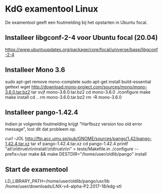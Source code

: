 # KdG examentool Linux
De examentool geeft een foutmelding bij het opstarten in Ubuntu focal. 


## Installeer libgconf-2-4 voor Ubuntu focal (20.04)
https://www.ubuntuupdates.org/package/core/focal/universe/base/libgconf-2-4


## Installeer Mono 3.6
sudo apt-get remove mono-complete
sudo apt-get install build-essential gettext
wget http://download.mono-project.com/sources/mono/mono-3.6.0.tar.bz2
tar xvjf mono-3.6.0.tar.bz2
cd mono-3.6.0
./configure
make
make install
cd ..
rm mono-3.6.0.tar.bz2
rm -R mono-3.6.0


## Installeer pango-1.42.4
Indien je volgende foutmelding krijgt "Harfbuzz version too old error message", lost dit dat probleem op.

curl -JOL http://ftp.acc.umu.se/pub/GNOME/sources/pango/1.42/pango-1.42.4.tar.xz
tar xf pango-1.42.4.tar.xz
cd pango-1.42.4
printf "all:\n\ttrue\n\ninstall:\n\ttrue\n\n" > tests/Makefile.in
./configure --prefix=/usr
make && make DESTDIR="/home/user/oldlib/pango" install


## Start de examentool
LD_LIBRARY_PATH=/home/user/oldlib/pango/usr/lib /home/user/downloads/LNX-v4-alpha-P2.2017-18/kdg-xtl
